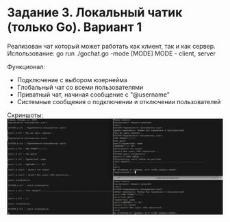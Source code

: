 # Задание 3. Локальный чатик (только Go). Вариант 1
Реализован чат который может работать как клиент, так и как сервер.
Использование: go run ./gochat.go -mode [MODE]
MODE - client, server

Функционал:
* Подключение с выбором юзернейма
* Глобальный чат со всеми пользователями
* Приватный чат, начиная сообщение с "@username"
* Системные сообщения о подключении и отключении пользователей

Скриншоты:
![Любовная трагедия](image.png)
